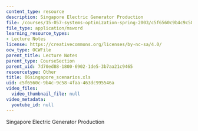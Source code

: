 ```yaml
---
content_type: resource
description: Singapore Electric Generator Production
file: /courses/15-057-systems-optimization-spring-2003/c5f6560c9b4c9c584faa463dc995546a_06singapore_scenarios.xls
file_type: application/msword
learning_resource_types:
- Lecture Notes
license: https://creativecommons.org/licenses/by-nc-sa/4.0/
ocw_type: OCWFile
parent_title: Lecture Notes
parent_type: CourseSection
parent_uid: 7d70ed88-1800-6902-1de5-3b7aa21c9465
resourcetype: Other
title: 06singapore_scenarios.xls
uid: c5f6560c-9b4c-9c58-4faa-463dc995546a
video_files:
  video_thumbnail_file: null
video_metadata:
  youtube_id: null
---
```

Singapore Electric Generator Production